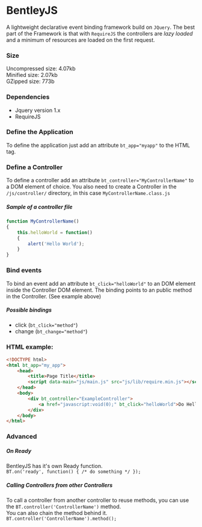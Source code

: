 # BentleyJS
A lightweight declarative event binding framework build on `JQuery`. The best part of the Framework is that with `RequireJS` the controllers are *lazy loaded* and a minimum of resources are loaded on the first request. 

### Size
Uncompressed size: 4.07kb  
Minified size: 2.07kb  
GZipped size: 773b  

### Dependencies
* Jquery version 1.x
* RequireJS

### Define the Application
To define the application just add an attribute `bt_app="myapp"` to the HTML tag.

### Define a Controller
To define a controller add an attribute `bt_controller="MyControllerName"` to a DOM element of choice.
You also need to create a Controller in the `/js/controller/` directory, in this case `MyControllerName.class.js`

##### Sample of a controller file

``` js
function MyControllerName()
{
    this.helloWorld = function()
    {
        alert('Hello World');
    }
}
```

### Bind events
To bind an event add an attribute `bt_click="helloWorld"` to an DOM element inside the Controller DOM element.
The binding points to an public method in the Controller. (See example above)

##### Possible bindings
* click (`bt_click="method"`)
* change (`bt_change="method"`)

### HTML example:

``` html
<!DOCTYPE html>
<html bt_app="my_app">
    <head>
        <title>Page Title</title>
        <script data-main="js/main.js" src="js/lib/require.min.js"></script>
    </head>
    <body>
        <div bt_controller="ExampleController">
            <a href="javascript:void(0);" bt_click="helloWorld">Do Hello World</a>
        </div>
    </body>
</html>
```

### Advanced

##### On Ready
BentleyJS has it's own Ready function.  
`BT.on('ready', function() { /* do something */ });`

##### Calling Controllers from other Controllers
To call a controller from another controller to reuse methods, you can use the `BT.controller('ControllerName')` method.  
You can also chain the method behind it. `BT.controller('ControllerName').method();`
